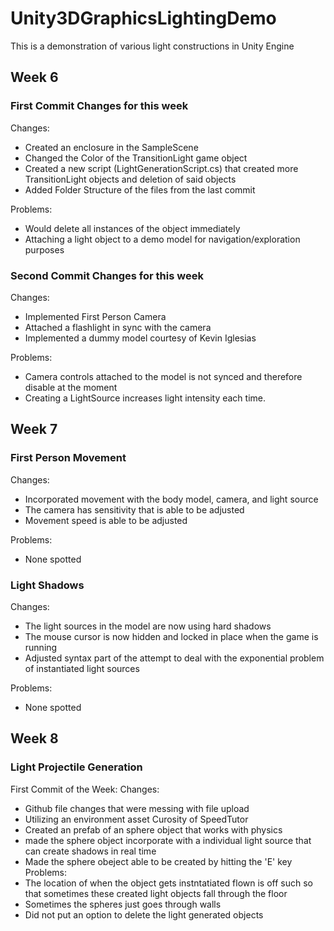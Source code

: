 # Unity3DGraphicsLightingDemo
This is a demonstration of various light constructions in Unity Engine
## Week 6
### First Commit Changes for this week
Changes:
- Created an enclosure in the SampleScene
- Changed the Color of the TransitionLight game object
- Created a new script (LightGenerationScript.cs) that created more TransitionLight objects and deletion of said objects
- Added Folder Structure of the files from the last commit

Problems:
- Would delete all instances of the object immediately
- Attaching a light object to a demo model for navigation/exploration purposes
### Second Commit Changes for this week
Changes:
- Implemented First Person Camera
- Attached a flashlight in sync with the camera
- Implemented a dummy model courtesy of Kevin Iglesias

Problems:
- Camera controls attached to the model is not synced and therefore disable at the moment
- Creating a LightSource increases light intensity each time.
## Week 7
### First Person Movement
Changes:
- Incorporated movement with the body model, camera, and light source
- The camera has sensitivity that is able to be adjusted
- Movement speed is able to be adjusted

Problems:
- None spotted
### Light Shadows

Changes:
- The light sources in the model are now using hard shadows
- The mouse cursor is now hidden and locked in place when the game is running
- Adjusted syntax part of the attempt to deal with the exponential problem of instantiated light sources

Problems:
- None spotted
## Week 8
### Light Projectile Generation
First Commit of the Week:
Changes:
- Github file changes that were messing with file upload
- Utilizing an environment asset Curosity of SpeedTutor
- Created an prefab of an sphere object that works with physics
- made the sphere object incorporate with a individual light source that can create shadows in real time
- Made the sphere obeject able to be created by hitting the 'E' key
Problems:
- The location of when the object gets instntatiated flown is off such so that sometimes these created light objects fall through the floor
- Sometimes the spheres just goes through walls
- Did not put an option to delete the light generated objects
